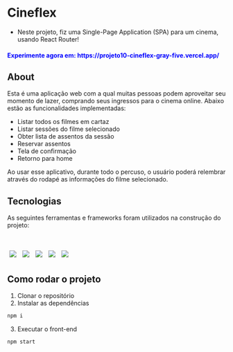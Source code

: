 # Cineflex

- Neste projeto, fiz uma Single-Page Application (SPA) para um cinema, usando React Router!

<h4 style="color: blue">Experimente agora em: https://projeto10-cineflex-gray-five.vercel.app/<h4>

## About

Esta é uma aplicação web com a qual muitas pessoas podem aproveitar seu momento de lazer, comprando seus ingressos para o cinema online. Abaixo estão as funcionalidades implementadas:

- Listar todos os filmes em cartaz
- Listar sessões do filme selecionado
- Obter lista de assentos da sessão
- Reservar assentos
- Tela de confirmação 
- Retorno para home

Ao usar esse aplicativo, durante todo o percuso, o usuário poderá relembrar através do rodapé as informações do filme selecionado. 

## Tecnologias 

As seguintes ferramentas e frameworks foram utilizados na construção do projeto:

<br>
<p>
  <img style='margin: 5px;' src='https://img.shields.io/badge/styled-components%20-%2320232a.svg?&style=for-the-badge&color=b8679e&logo=styled-components&logoColor=%3a3a3a'>
  <img style='margin: 5px;' src='https://img.shields.io/badge/axios%20-%2320232a.svg?&style=for-the-badge&color=informational'>
  <img style='margin: 5px;' src="https://img.shields.io/badge/react-app%20-%2320232a.svg?&style=for-the-badge&color=60ddf9&logo=react&logoColor=%2361DAFB"/>
  <img style='margin: 5px;' src="https://img.shields.io/badge/react_route%20-%2320232a.svg?&style=for-the-badge&logo=react&logoColor=%2361DAFB"/>
  <img style='margin: 5px;' src='https://img.shields.io/badge/react-icons%20-%2320232a.svg?&style=for-the-badge&color=f28dc7&logo=react-icons&logoColor=%2361DAFB'>
</p>

## Como rodar o projeto

1. Clonar o repositório
2. Instalar as dependências
```bash
npm i
```
3. Executar o front-end
```bash
npm start
```